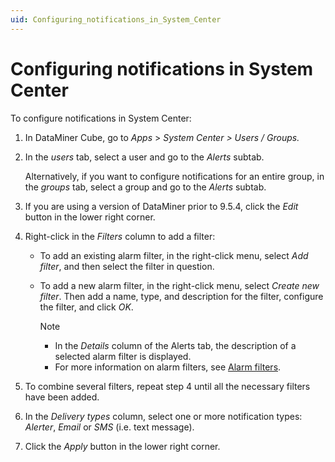 ```yaml
---
uid: Configuring_notifications_in_System_Center
---
```


# Configuring notifications in System Center

To configure notifications in System Center:

1. In DataMiner Cube, go to *Apps* > *System Center \>* *Users / Groups.*

1. In the *users* tab, select a user and go to the *Alerts* subtab.

   Alternatively, if you want to configure notifications for an entire group, in the *groups* tab, select a group and go to the *Alerts* subtab.

1. If you are using a version of DataMiner prior to 9.5.4, click the *Edit* button in the lower right corner.

1. Right-click in the *Filters* column to add a filter:

   - To add an existing alarm filter, in the right-click menu, select *Add filter*, and then select the filter in question.

   - To add a new alarm filter, in the right-click menu, select *Create new filter*. Then add a name, type, and description for the filter, configure the filter, and click *OK*.

     > [!NOTE]
     >
     > - In the *Details* column of the Alerts tab, the description of a selected alarm filter is displayed.
     > - For more information on alarm filters, see [Alarm filters](xref:Alarm_filters).

1. To combine several filters, repeat step 4 until all the necessary filters have been added.

1. In the *Delivery types* column, select one or more notification types: *Alerter*, *Email* or *SMS* (i.e. text message).

1. Click the *Apply* button in the lower right corner.
